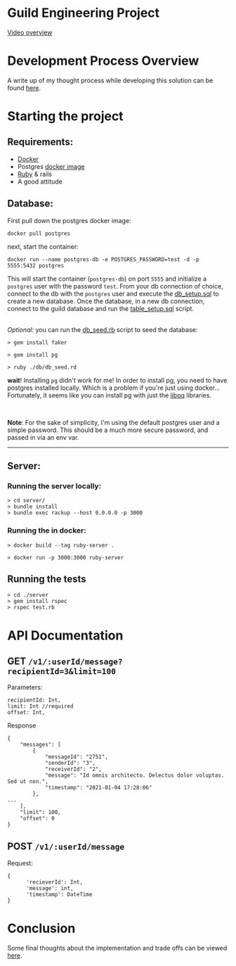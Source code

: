 # Guild Engineering Project 

[Video overview]()


# Development Process Overview
A write up of my thought process while developing this solution can be found [here](Process.md).


# Starting the project

## Requirements:
* [Docker](https://docs.docker.com/get-docker/)
* Postgres [docker image](https://hub.docker.com/_/postgres)
* [Ruby](https://www.ruby-lang.org/en/downloads/) & rails
* A good attitude

## Database:
First pull down the postgres docker image:
```
docker pull postgres
```
next, start the container:
```
docker run --name postgres-db -e POSTGRES_PASSWORD=test -d -p 5555:5432 postgres
```
This will start the container (`postgres-db`) on port `5555` and initialize a `postgres` user with the password `test`. From your db connection of choice, connect to the db with the `postgres` user and execute the [db_setup.sql](/db/db_setup.sql) to create a new database. Once the database, in a new db connection, connect to the guild database and run the [table_setup.sql](/db/table_setup.sql) script. 

</br> *Optional*: you can run the [db_seed.rb](/db/db_seed.rb) script to seed the database:
```
> gem install faker

> gem install pg 

> ruby ./db/db_seed.rd
```

**wait**! Installing `pg` didn't work for me!
In order to install pg, you need to have postgres installed locally. Which is a problem if you're just using docker... 
Fortunately, it seems like you can install pg with just the [libpq](https://michaelrigart.be/install-pg-ruby-gem-without-postgresql/) libraries. 

</br>

**Note**: For the sake of simplicity, I'm using the default postgres user and a simple password. This should be a much more secure password, and passed in via an env var.  

---

## Server: 
### Running the server locally:
```
> cd server/
> bundle install
> bundle exec rackup --host 0.0.0.0 -p 3000
```

### Running the in docker:
```
> docker build --tag ruby-server .

> docker run -p 3000:3000 ruby-server
```


## Running the tests
```
> cd ./server
> gem install rspec
> rspec test.rb
```

# API Documentation
## GET `/v1/:userId/message?recipientId=3&limit=100`
Parameters:
```
recipientId: Int,
limit: Int //required
offset: Int,

```
Response
```
{
    "messages": [
        {
            "messageId": "2751",
            "senderId": "3",
            "receiverId": "2",
            "message": "Id omnis architecto. Delectus dolor voluptas. Sed ut non.",
            "timestamp": "2021-01-04 17:28:06"
        },
...
    ],
    "limit": 100,
    "offset": 0
}

```

## POST  `/v1/:userId/message`
Request:
```
{
      'recieverId': Int,
      'message': int,
      'timestamp': DateTime
}
```

# Conclusion
Some final thoughts about the implementation and trade offs can be viewed [here](Conclusion.md).